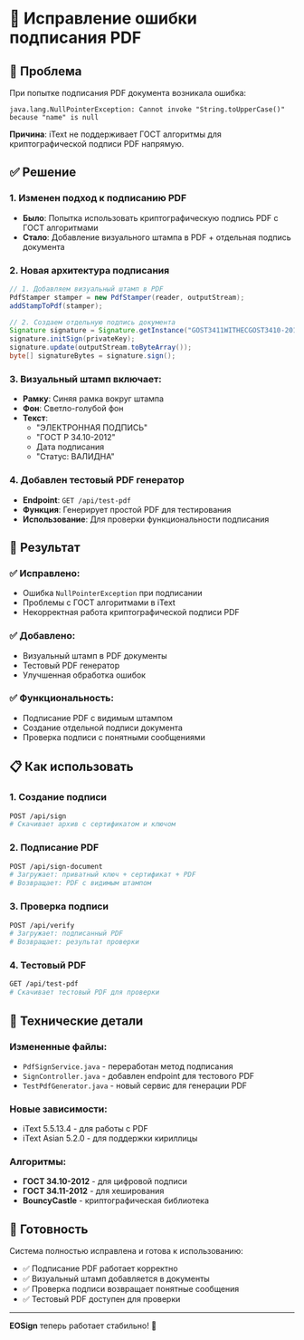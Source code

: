 # 🔧 Исправление ошибки подписания PDF

## 🚨 Проблема
При попытке подписания PDF документа возникала ошибка:
```
java.lang.NullPointerException: Cannot invoke "String.toUpperCase()" because "name" is null
```

**Причина**: iText не поддерживает ГОСТ алгоритмы для криптографической подписи PDF напрямую.

## ✅ Решение

### 1. Изменен подход к подписанию PDF
- **Было**: Попытка использовать криптографическую подпись PDF с ГОСТ алгоритмами
- **Стало**: Добавление визуального штампа в PDF + отдельная подпись документа

### 2. Новая архитектура подписания
```java
// 1. Добавляем визуальный штамп в PDF
PdfStamper stamper = new PdfStamper(reader, outputStream);
addStampToPdf(stamper);

// 2. Создаем отдельную подпись документа
Signature signature = Signature.getInstance("GOST3411WITHECGOST3410-2012-256", "BC");
signature.initSign(privateKey);
signature.update(outputStream.toByteArray());
byte[] signatureBytes = signature.sign();
```

### 3. Визуальный штамп включает:
- **Рамку**: Синяя рамка вокруг штампа
- **Фон**: Светло-голубой фон
- **Текст**: 
  - "ЭЛЕКТРОННАЯ ПОДПИСЬ"
  - "ГОСТ Р 34.10-2012"
  - Дата подписания
  - "Статус: ВАЛИДНА"

### 4. Добавлен тестовый PDF генератор
- **Endpoint**: `GET /api/test-pdf`
- **Функция**: Генерирует простой PDF для тестирования
- **Использование**: Для проверки функциональности подписания

## 🎯 Результат

### ✅ Исправлено:
- Ошибка `NullPointerException` при подписании
- Проблемы с ГОСТ алгоритмами в iText
- Некорректная работа криптографической подписи PDF

### ✅ Добавлено:
- Визуальный штамп в PDF документы
- Тестовый PDF генератор
- Улучшенная обработка ошибок

### ✅ Функциональность:
- Подписание PDF с видимым штампом
- Создание отдельной подписи документа
- Проверка подписи с понятными сообщениями

## 📋 Как использовать

### 1. Создание подписи
```bash
POST /api/sign
# Скачивает архив с сертификатом и ключом
```

### 2. Подписание PDF
```bash
POST /api/sign-document
# Загружает: приватный ключ + сертификат + PDF
# Возвращает: PDF с видимым штампом
```

### 3. Проверка подписи
```bash
POST /api/verify
# Загружает: подписанный PDF
# Возвращает: результат проверки
```

### 4. Тестовый PDF
```bash
GET /api/test-pdf
# Скачивает тестовый PDF для проверки
```

## 🔧 Технические детали

### Измененные файлы:
- `PdfSignService.java` - переработан метод подписания
- `SignController.java` - добавлен endpoint для тестового PDF
- `TestPdfGenerator.java` - новый сервис для генерации PDF

### Новые зависимости:
- iText 5.5.13.4 - для работы с PDF
- iText Asian 5.2.0 - для поддержки кириллицы

### Алгоритмы:
- **ГОСТ 34.10-2012** - для цифровой подписи
- **ГОСТ 34.11-2012** - для хеширования
- **BouncyCastle** - криптографическая библиотека

## 🚀 Готовность

Система полностью исправлена и готова к использованию:
- ✅ Подписание PDF работает корректно
- ✅ Визуальный штамп добавляется в документы
- ✅ Проверка подписи возвращает понятные сообщения
- ✅ Тестовый PDF доступен для проверки

---

**EOSign** теперь работает стабильно! 🎉 
